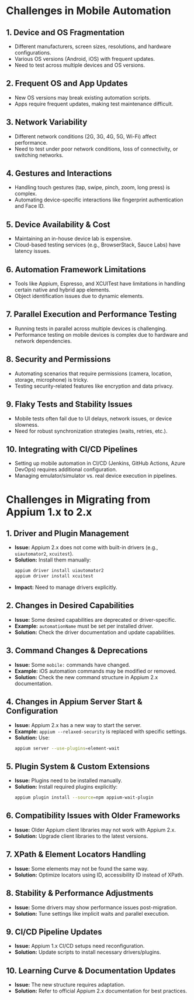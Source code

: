 # Challenges in Mobile Automation

## 1. Device and OS Fragmentation
- Different manufacturers, screen sizes, resolutions, and hardware configurations.
- Various OS versions (Android, iOS) with frequent updates.
- Need to test across multiple devices and OS versions.

## 2. Frequent OS and App Updates
- New OS versions may break existing automation scripts.
- Apps require frequent updates, making test maintenance difficult.

## 3. Network Variability
- Different network conditions (2G, 3G, 4G, 5G, Wi-Fi) affect performance.
- Need to test under poor network conditions, loss of connectivity, or switching networks.

## 4. Gestures and Interactions
- Handling touch gestures (tap, swipe, pinch, zoom, long press) is complex.
- Automating device-specific interactions like fingerprint authentication and Face ID.

## 5. Device Availability & Cost
- Maintaining an in-house device lab is expensive.
- Cloud-based testing services (e.g., BrowserStack, Sauce Labs) have latency issues.

## 6. Automation Framework Limitations
- Tools like Appium, Espresso, and XCUITest have limitations in handling certain native and hybrid app elements.
- Object identification issues due to dynamic elements.

## 7. Parallel Execution and Performance Testing
- Running tests in parallel across multiple devices is challenging.
- Performance testing on mobile devices is complex due to hardware and network dependencies.

## 8. Security and Permissions
- Automating scenarios that require permissions (camera, location, storage, microphone) is tricky.
- Testing security-related features like encryption and data privacy.

## 9. Flaky Tests and Stability Issues
- Mobile tests often fail due to UI delays, network issues, or device slowness.
- Need for robust synchronization strategies (waits, retries, etc.).

## 10. Integrating with CI/CD Pipelines
- Setting up mobile automation in CI/CD (Jenkins, GitHub Actions, Azure DevOps) requires additional configuration.
- Managing emulator/simulator vs. real device execution in pipelines.


# Challenges in Migrating from Appium 1.x to 2.x

## 1. Driver and Plugin Management
- **Issue:** Appium 2.x does not come with built-in drivers (e.g., `uiautomator2`, `xcuitest`).
- **Solution:** Install them manually:
  ```bash
  appium driver install uiautomator2
  appium driver install xcuitest
  ```
- **Impact:** Need to manage drivers explicitly.

## 2. Changes in Desired Capabilities
- **Issue:** Some desired capabilities are deprecated or driver-specific.
- **Example:** `automationName` must be set per installed driver.
- **Solution:** Check the driver documentation and update capabilities.

## 3. Command Changes & Deprecations
- **Issue:** Some `mobile:` commands have changed.
- **Example:** iOS automation commands may be modified or removed.
- **Solution:** Check the new command structure in Appium 2.x documentation.

## 4. Changes in Appium Server Start & Configuration
- **Issue:** Appium 2.x has a new way to start the server.
- **Example:** `appium --relaxed-security` is replaced with specific settings.
- **Solution:** Use:
  ```bash
  appium server --use-plugins=element-wait
  ```

## 5. Plugin System & Custom Extensions
- **Issue:** Plugins need to be installed manually.
- **Solution:** Install required plugins explicitly:
  ```bash
  appium plugin install --source=npm appium-wait-plugin
  ```

## 6. Compatibility Issues with Older Frameworks
- **Issue:** Older Appium client libraries may not work with Appium 2.x.
- **Solution:** Upgrade client libraries to the latest versions.

## 7. XPath & Element Locators Handling
- **Issue:** Some elements may not be found the same way.
- **Solution:** Optimize locators using ID, accessibility ID instead of XPath.

## 8. Stability & Performance Adjustments
- **Issue:** Some drivers may show performance issues post-migration.
- **Solution:** Tune settings like implicit waits and parallel execution.

## 9. CI/CD Pipeline Updates
- **Issue:** Appium 1.x CI/CD setups need reconfiguration.
- **Solution:** Update scripts to install necessary drivers/plugins.

## 10. Learning Curve & Documentation Updates
- **Issue:** The new structure requires adaptation.
- **Solution:** Refer to official Appium 2.x documentation for best practices.

